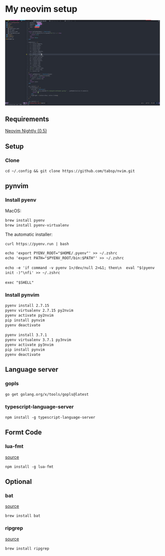 # My neovim setup

![snapshoot](snapshoot.jpg)

## Requirements

[Neovim Nightly (0.5)](https://github.com/neovim/neovim/releases/tag/nightly)

## Setup

### Clone

```shell
cd ~/.config && git clone https://github.com/tabsp/nvim.git
```
## pynvim

### Install pyenv

MacOS:

```shell
brew install pyenv
brew install pyenv-virtualenv
```

The automatic installer:

```shell
curl https://pyenv.run | bash
```

```shell
echo 'export PYENV_ROOT="$HOME/.pyenv"' >> ~/.zshrc
echo 'export PATH="$PYENV_ROOT/bin:$PATH"' >> ~/.zshrc

echo -e 'if command -v pyenv 1>/dev/null 2>&1; then\n  eval "$(pyenv init -)"\nfi' >> ~/.zshrc

exec "$SHELL"
```

### Install pynvim

```shell
pyenv install 2.7.15
pyenv virtualenv 2.7.15 py2nvim
pyenv activate py2nvim
pip install pynvim
pyenv deactivate

pyenv install 3.7.1
pyenv virtualenv 3.7.1 py3nvim
pyenv activate py3nvim
pip install pynvim
pyenv deactivate
```

## Language server

### gopls

```shell
go get golang.org/x/tools/gopls@latest
```

### typescript-language-server

```shell
npm install -g typescript-language-server
```

## Formt Code

### lua-fmt

[source](https://github.com/trixnz/lua-fmt)

```shell
npm install -g lua-fmt
```

## Optional

### bat

[source](https://github.com/sharkdp/bat)

```shell
brew install bat
```

### ripgrep

[source](https://github.com/BurntSushi/ripgrep)

```shell
brew install ripgrep
```
